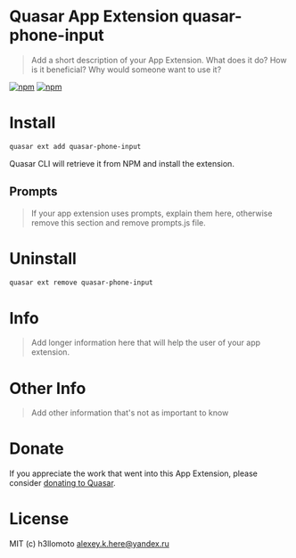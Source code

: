 # Quasar App Extension quasar-phone-input

> Add a short description of your App Extension. What does it do? How is it beneficial? Why would someone want to use it?

[![npm](https://img.shields.io/npm/v/quasar-app-extension-quasar-phone-input.svg?label=quasar-app-extension-quasar-phone-input)](https://www.npmjs.com/package/quasar-app-extension-quasar-phone-input)
[![npm](https://img.shields.io/npm/dt/quasar-app-extension-quasar-phone-input.svg)](https://www.npmjs.com/package/quasar-app-extension-quasar-phone-input)

# Install
```bash
quasar ext add quasar-phone-input
```
Quasar CLI will retrieve it from NPM and install the extension.

## Prompts

> If your app extension uses prompts, explain them here, otherwise remove this section and remove prompts.js file.

# Uninstall
```bash
quasar ext remove quasar-phone-input
```

# Info
> Add longer information here that will help the user of your app extension.

# Other Info
> Add other information that's not as important to know

# Donate
If you appreciate the work that went into this App Extension, please consider [donating to Quasar](https://donate.quasar.dev).

# License
MIT (c) h3llomoto <alexey.k.here@yandex.ru>
